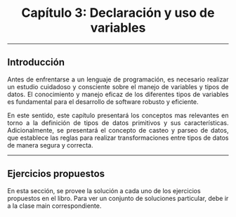 <h1 style="text-align:center;"> <strong>Capítulo 3: Declaración y uso de variables</strong></h1>

----

<h2><strong>Introducción</strong><br></h2>
<p style="text-align:justify;"> 
Antes de enfrentarse a un lenguaje de programación, es necesario realizar un estudio cuidadoso y consciente sobre el manejo de variables y tipos de datos. El conocimiento y manejo eficaz de los diferentes tipos de variables es fundamental para el desarrollo de software robusto y eficiente.</p>

<p style="text-align:justify;">
En este sentido, este capítulo presentará los conceptos mas relevantes en torno a la definición de tipos de datos primitivos y sus características. Adicionalmente, se presentará el concepto de casteo y parseo de datos, que establece las reglas para realizar transformaciones entre tipos de datos de manera segura y correcta.
</p>

----

<h2><strong>Ejercicios propuestos</strong><br></h2>

En esta sección, se provee la solución a cada uno de los ejercicios propuestos en el libro. Para ver un conjunto de soluciones particular, debe ir a la clase main correspondiente.